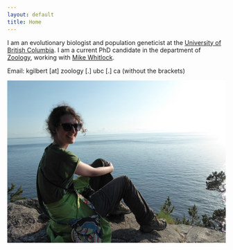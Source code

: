 ```yaml
---
layout: default
title: Home
---
```


I am an evolutionary biologist and population geneticist at the [University of British Columbia](http://www.ubc.ca/). I am a current PhD candidate in the department of [Zoology](http://www.zoology.ubc.ca/), working with [Mike Whitlock](http://www.zoology.ubc.ca/person/whitlock).

Email: kgilbert [at] zoology [.] ubc [.] ca    (without the brackets)

![photo](https://github.com/kjgilbert/kjgilbert.github.io/raw/master/extras/Photo.png)